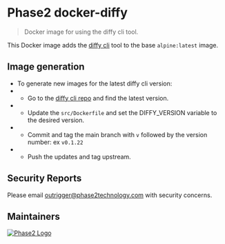 # Phase2 docker-diffy

> Docker image for using the diffy cli tool.

This Docker image adds the [diffy cli](https://github.com/DiffyWebsite/diffy-cli) tool to the base `alpine:latest` image.

## Image generation

* To generate new images for the latest diffy cli version:
* * Go to the [diffy cli repo](https://github.com/DiffyWebsite/diffy-cli) and find the latest version.
* * Update the `src/Dockerfile` and set the DIFFY_VERSION variable to the desired version.
* * Commit and tag the main branch with `v` followed by the version number: ex `v0.1.22`
* * Push the updates and tag upstream.

## Security Reports

Please email outrigger@phase2technology.com with security concerns.

## Maintainers

[![Phase2 Logo](https://s3.amazonaws.com/phase2.public/logos/phase2-logo.png)](https://www.phase2technology.com)